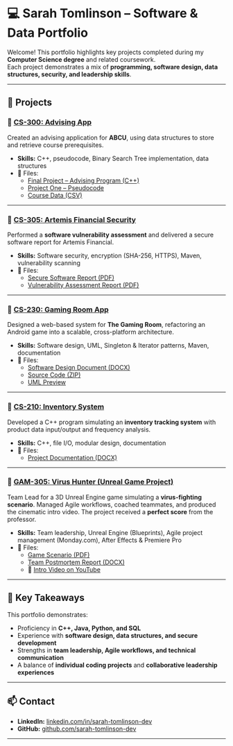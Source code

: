# 💻 Sarah Tomlinson – Software & Data Portfolio

Welcome! This portfolio highlights key projects completed during my **Computer Science degree** and related coursework.  
Each project demonstrates a mix of **programming, software design, data structures, security, and leadership skills**.

---

## 📂 Projects

### 🔹 [CS-300: Advising App](./CS-300-AdvisingApp)  
Created an advising application for **ABCU**, using data structures to store and retrieve course prerequisites.  
- **Skills:** C++, pseudocode, Binary Search Tree implementation, data structures  
- 📂 Files:  
  - [Final Project – Advising Program (C++)](./CS-300-AdvisingApp/SarahT_FinalProject.cpp)  
  - [Project One – Pseudocode](./CS-300-AdvisingApp/SarahT_ProjectOne.docx)  
  - [Course Data (CSV)](./CS-300-AdvisingApp/CS%20300%20ABCU_Advising_Program_Input.csv)  

---

### 🔹 [CS-305: Artemis Financial Security](./CS-305-ArtemisFinancial)  
Performed a **software vulnerability assessment** and delivered a secure software report for Artemis Financial.  
- **Skills:** Software security, encryption (SHA-256, HTTPS), Maven, vulnerability scanning  
- 📂 Files:  
  - [Secure Software Report (PDF)](./CS-305-ArtemisFinancial/ArtemisFinancial_SecureSoftwareReport.pdf)  
  - [Vulnerability Assessment Report (PDF)](./CS-305-ArtemisFinancial/ArtemisFinancial_VulnerabilityAssessmentReport.pdf)  

---

### 🔹 [CS-230: Gaming Room App](./CS-230-GamingRoom)  
Designed a web-based system for **The Gaming Room**, refactoring an Android game into a scalable, cross-platform architecture.  
- **Skills:** Software design, UML, Singleton & Iterator patterns, Maven, documentation  
- 📂 Files:  
  - [Software Design Document (DOCX)](./CS-230-GamingRoom/CS230_Software%20Design%20Document.docx)  
  - [Source Code (ZIP)](./CS-230-GamingRoom/CS230_SARAHTOMLINSON_GamePlayerManagementApplication.zip)  
  - [UML Preview](./CS-230-GamingRoom/UML_Preview.png)  

---

### 🔹 [CS-210: Inventory System](./CS-210-InventorySystem)  
Developed a C++ program simulating an **inventory tracking system** with product data input/output and frequency analysis.  
- **Skills:** C++, file I/O, modular design, documentation  
- 📂 Files:  
  - [Project Documentation (DOCX)](./CS-210-InventorySystem/Project%203%20Documentation.docx)  

---

### 🔹 [GAM-305: Virus Hunter (Unreal Game Project)](./GAM-305-VirusHunter)  
Team Lead for a 3D Unreal Engine game simulating a **virus-fighting scenario**. Managed Agile workflows, coached teammates, and produced the cinematic intro video. The project received a **perfect score** from the professor.  
- **Skills:** Team leadership, Unreal Engine (Blueprints), Agile project management (Monday.com), After Effects & Premiere Pro  
- 📂 Files:  
  - [Game Scenario (PDF)](./GAM-305-VirusHunter/GAM305%20VirusHunterScenario.pdf)  
  - [Team Postmortem Report (DOCX)](./GAM-305-VirusHunter/Lucky3Studios%20Postmortem.docx)  
  - 🎥 [Intro Video on YouTube](https://youtu.be/gFTnI-aK9EA)  

---

## 🚀 Key Takeaways
This portfolio demonstrates:
- Proficiency in **C++, Java, Python, and SQL**  
- Experience with **software design, data structures, and secure development**  
- Strengths in **team leadership, Agile workflows, and technical communication**  
- A balance of **individual coding projects** and **collaborative leadership experiences**  

---

## 📫 Contact
- **LinkedIn:** [linkedin.com/in/sarah-tomlinson-dev](https://www.linkedin.com/in/sarah-tomlinson-dev/)  
- **GitHub:** [github.com/sarah-tomlinson-dev](https://github.com/sarah-tomlinson-dev)  

---
